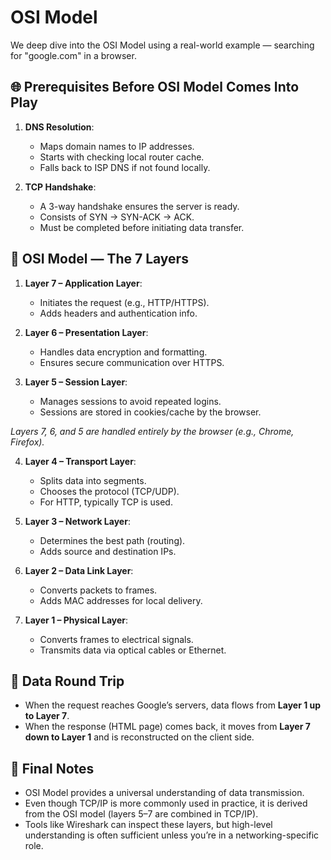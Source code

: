 # OSI Model 

We deep dive into the OSI Model using a real-world example — searching for "google.com" in a browser.

## 🌐 Prerequisites Before OSI Model Comes Into Play

1. **DNS Resolution**:
   - Maps domain names to IP addresses.
   - Starts with checking local router cache.
   - Falls back to ISP DNS if not found locally.

2. **TCP Handshake**:
   - A 3-way handshake ensures the server is ready.
   - Consists of SYN → SYN-ACK → ACK.
   - Must be completed before initiating data transfer.

## 📶 OSI Model — The 7 Layers

1. **Layer 7 – Application Layer**:
   - Initiates the request (e.g., HTTP/HTTPS).
   - Adds headers and authentication info.

2. **Layer 6 – Presentation Layer**:
   - Handles data encryption and formatting.
   - Ensures secure communication over HTTPS.

3. **Layer 5 – Session Layer**:
   - Manages sessions to avoid repeated logins.
   - Sessions are stored in cookies/cache by the browser.

*Layers 7, 6, and 5 are handled entirely by the browser (e.g., Chrome, Firefox).*

4. **Layer 4 – Transport Layer**:
   - Splits data into segments.
   - Chooses the protocol (TCP/UDP).
   - For HTTP, typically TCP is used.

5. **Layer 3 – Network Layer**:
   - Determines the best path (routing).
   - Adds source and destination IPs.

6. **Layer 2 – Data Link Layer**:
   - Converts packets to frames.
   - Adds MAC addresses for local delivery.

7. **Layer 1 – Physical Layer**:
   - Converts frames to electrical signals.
   - Transmits data via optical cables or Ethernet.

## 🔁 Data Round Trip

- When the request reaches Google’s servers, data flows from **Layer 1 up to Layer 7**.
- When the response (HTML page) comes back, it moves from **Layer 7 down to Layer 1** and is reconstructed on the client side.

## 🧠 Final Notes

- OSI Model provides a universal understanding of data transmission.
- Even though TCP/IP is more commonly used in practice, it is derived from the OSI model (layers 5–7 are combined in TCP/IP).
- Tools like Wireshark can inspect these layers, but high-level understanding is often sufficient unless you’re in a networking-specific role.
